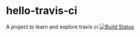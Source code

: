 # hello-travis-ci
A project to learn and explore travis ci
[![Build Status](https://travis-ci.org/Haardvuur/hello-travis-ci.svg?branch=master)](https://travis-ci.org/Haardvuur/hello-travis-ci)